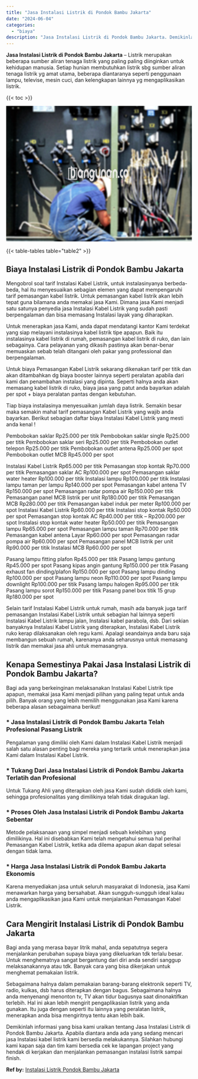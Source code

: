 ```yaml
---
title: "Jasa Instalasi Listrik di Pondok Bambu Jakarta"
date: "2024-06-04"
categories: 
  - "biaya"
description: "Jasa Instalasi Listrik di Pondok Bambu Jakarta. Demikinlah informasi yang bisa kami uraikan tentang Jasa Instalasi Listrik di Pondok Bambu Jakarta. Apabila d..."
---
```


**Jasa Instalasi Listrik di Pondok Bambu Jakarta** – Listrik merupakan beberapa sumber aliran tenaga listrik yang paling paling diinginkan untuk kehidupan manusia. Setiap hunian membutuhkan listrik sbg sumber aliran tenaga listrik yg amat utama, beberapa diantaranya seperti penggunaan lampu, televise, mesin cuci, dan kelengkapan lainnya yg mengaplikasikan listrik.

{{< toc >}}

![Jasa Instalasi Listrik di Pondok Bambu Jakarta](/images/instalasi-listrik-murah22.png)

{{< table-tables table="table2" >}}

## Biaya Instalasi Listrik di Pondok Bambu Jakarta

Mengobrol soal tarif Instalasi Kabel Listrik, untuk instalasinyanya berbeda-beda, hal itu menyesuaikan sebagian elemen yang dapat mempengaruhi tarif pemasangan kabel listrik. Untuk pemasangan kabel listrik akan lebih tepat guna bilamana anda memakai jasa Kami. Dimana jasa Kami menjadi satu satunya penyedia jasa Instalasi Kabel Listrik yang sudah pasti berpengalaman dan bisa memasang Instalasi layak yang diharapkan.

Untuk menerapkan jasa Kami, anda dapat mendatangi kantor Kami terdekat yang siap melayani instalasinya kabel listrik tipe apapun. Baik itu instalasinya kabel listrik di rumah, pemasangan kabel listrik di ruko, dan lain sebagainya. Cara pelayanan yang dikasih pastinya akan benar-benar memuaskan sebab telah ditangani oleh pakar yang professional dan berpengalaman.

Untuk biaya Pemasangan Kabel Listrik sekarang dikenakan tarif per titik dan akan ditambahkan dg biaya booster lainnya seperti peralatan apabila dari kami dan penambahan instalasi yang dipinta. Seperti halnya anda akan memasang kabel listrik di ruko, biaya jasa yang patut anda bayarkan adalah per spot + biaya peralatan pantas dengan kebutuhan.

Tiap biaya instalasinya menyesuaikan jumlah daya listrik. Semakin besar maka semakin mahal tarif pemasangan Kabel Listrik yang wajib anda bayarkan. Berikut sebagian daftar biaya Instalasi Kabel Listrik yang mesti anda kenal !

Pembobokan saklar Rp25.000 per titik Pembobokan saklar single Rp25.000 per titik Pembobokan saklar seri Rp25.000 per titik Pembobokan outlet telepon Rp25.000 per titik Pembobokan outlet antena Rp25.000 per spot Pembobokan outlet MCB Rp45.000 per spot

Instalasi Kabel Listrik Rp65.000 per titik Pemasangan stop kontak Rp70.000 per titik Pemasangan saklar AC Rp100.000 per spot Pemasangan saklar water heater Rp100.000 per titik Instalasi lampu Rp100.000 per titik Instalasi lampu taman per lampu Rp140.000 per spot Pemasangan kabel antena TV Rp150.000 per spot Pemasangan radar pompa air Rp150.000 per titik Pemasangan panel MCB listrik per unit Rp180.000 per titik Pemasangan MCB Rp280.000 per titik Pemasangan kabel induk per meter Rp100.000 per spot Instalasi Kabel Listrik Rp60.000 per titik Instalasi stop kontak Rp50.000 per spot Pemasangan stop kontak AC Rp40.000 per titik – Rp200.000 per spot Instalasi stop kontak water heater Rp50.000 per titik Pemasangan lampu Rp65.000 per spot Pemasangan lampu taman Rp70.000 per titik Pemasangan kabel antena Layar Rp60.000 per spot Pemasangan radar pompa air Rp60.000 per spot Pemasangan panel MCB listrik per unit Rp90.000 per titik Instalasi MCB Rp60.000 per spot

Pasang lampu fitting plafon Rp45.000 per titik Pasang lampu gantung Rp45.000 per spot Pasang kipas angin gantung Rp150.000 per titik Pasang exhaust fan dinding/plafon Rp150.000 per spot Pasang lampu dinding Rp100.000 per spot Pasang lampu neon Rp110.000 per spot Pasang lampu downlight Rp100.000 per titik Pasang lampu halogen Rp95.000 per titik Pasang lampu sorot Rp150.000 per titik Pasang panel box titik 15 grup Rp180.000 per spot

Selain tarif Instalasi Kabel Listrik untuk rumah, masih ada banyak juga tarif pemasangan Instalasi Kabel Listrik untuk sebagian hal lainnya seperti Instalasi Kabel Listrik lampu jalan, Instalasi kabel parabola, dsb. Dari sekian banyaknya Instalasi Kabel Listrik yang diterapkan, Instalasi Kabel Listrik ruko kerap dilaksanakan oleh regu kami. Apalagi seandainya anda baru saja membangun sebuah rumah, karenanya anda seharusnya untuk memasang listrik dan memakai jasa ahli untuk memasangnya.

## Kenapa Semestinya Pakai Jasa Instalasi Listrik di Pondok Bambu Jakarta?

Bagi ada yang berkeinginan melaksanakan Instalasi Kabel Listrik tipe apapun, memakai jasa Kami menjadi pilihan yang paling tepat untuk anda pilih. Banyak orang yang lebih memilih menggunakan jasa Kami karena beberapa alasan sebagaimana berikut!

### \* Jasa Instalasi Listrik di Pondok Bambu Jakarta Telah Profesional Pasang Listrik

Pengalaman yang dimiliki oleh Kami dalam Instalasi Kabel Listrik menjadi salah satu alasan penting bagi mereka yang tertarik untuk menerapkan jasa Kami dalam Instalasi Kabel Listrik.

### \* Tukang Dari Jasa Instalasi Listrik di Pondok Bambu Jakarta Terlatih dan Profesional

Untuk Tukang Ahli yang diterapkan oleh jasa Kami sudah dididik oleh kami, sehingga profesionalitas yang dimilikinya telah tidak diragukan lagi.

### \* Proses Oleh Jasa Instalasi Listrik di Pondok Bambu Jakarta Sebentar

Metode pelaksanaan yang simpel menjadi sebuah kelebihan yang dimilikinya. Hal ini disebabkan Kami telah mengetahui semua hal perihal Pemasangan Kabel Listrik, ketika ada dilema apapun akan dapat selesai dengan tidak lama.

### \* Harga Jasa Instalasi Listrik di Pondok Bambu Jakarta Ekonomis

Karena menyediakan jasa untuk seluruh masyarakat di Indonesia, jasa Kami menawarkan harga yang bersahabat. Akan sungguh-sungguh ideal kalau anda mengaplikasikan jasa Kami untuk menjalankan Pemasangan Kabel Listrik.

## Cara Mengirit Instalasi Listrik di Pondok Bambu Jakarta


Bagi anda yang merasa bayar litrik mahal, anda sepatutnya segera menjalankan perubahan supaya biaya yang dikeluarkan tdk terlalu besar. Untuk menghematnya sangat bergantung dari diri anda sendiri sanggup melaksanakannya atau tdk. Banyak cara yang bisa dikerjakan untuk menghemat pemakaian listrik.

Sebagaimana halnya dalam pemakaian barang-barang elektronik seperti TV, radio, kulkas, dsb harus diterapkan dengan bagus. Sebagaimana halnya anda menyenangi menonton tv, TV akan tidur bagusnya saat dinonaktifkan terlebih. Hal ini akan lebih mengirit pengaplikasian listrik yang anda gunakan. Itu juga dengan seperti itu lainnya yang peralatan listrik, menerapkan anda bisa mengiritnya tentu akan lebih baik.

Demikinlah informasi yang bisa kami uraikan tentang Jasa Instalasi Listrik di Pondok Bambu Jakarta. Apabila diantara anda ada yang sedang mencari jasa Instalasi kabel listrik kami bersedia melakukannya. Silahkan hubungi kami kapan saja dan tim kami bersedia cek ke lapangan project yang hendak di kerjakan dan menjalankan pemasangan instalasi listrik sampai finish.

**Ref by:** [Instalasi Listrik Pondok Bambu Jakarta](https://id.wikipedia.org/wiki/Instalasi)
